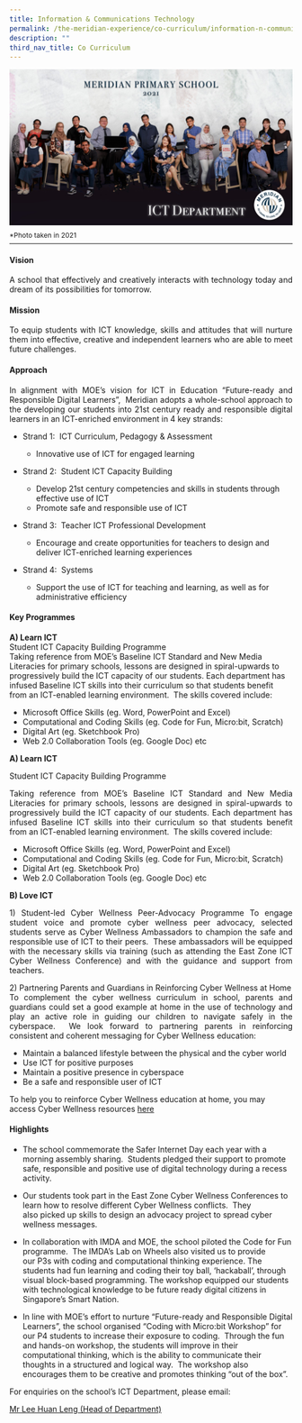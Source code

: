 ```yaml
---
title: Information & Communications Technology
permalink: /the-meridian-experience/co-curriculum/information-n-communications-technology/
description: ""
third_nav_title: Co Curriculum
---
```

![](/images/Our%20Staff/ICT%20Department.jpg)
<p style="line-height:0.1em; font-size: 12px;">*Photo taken in 2021</p>
<hr>

#### Vision
<p align = "justify">A school that effectively and creatively interacts with technology today and dream of its possibilities for tomorrow.</p>

#### Mission
<p align = "justify">To equip students with ICT knowledge, skills and attitudes that will nurture them into effective, creative and independent learners who are able to meet future challenges.</p>

#### Approach
<p align = "justify">In alignment with MOE’s vision for ICT in Education “Future-ready and Responsible Digital Learners”,  Meridian adopts a whole-school approach to the developing our students into 21st century ready and responsible digital learners in an ICT-enriched environment in 4 key strands:</p>

*   Strand 1:  ICT Curriculum, Pedagogy & Assessment
	*   Innovative use of ICT for engaged learning

*   Strand 2:  Student ICT Capacity Building
	*   Develop 21st century competencies and skills in students through effective use of ICT
	*   Promote safe and responsible use of ICT

*   Strand 3:  Teacher ICT Professional Development
	*   Encourage and create opportunities for teachers to design and deliver ICT-enriched learning experiences

*   Strand 4:  Systems
	*   Support the use of ICT for teaching and learning, as well as for administrative efficiency

#### Key Programmes

<b>A) Learn ICT</b><br>
Student ICT Capacity Building Programme<br>
Taking reference from MOE’s Baseline ICT Standard and New Media Literacies for primary schools, lessons are designed in spiral-upwards to progressively build the ICT capacity of our students. Each department has infused Baseline ICT skills into their curriculum so that students benefit from an ICT-enabled learning environment.  The skills covered include:

*   Microsoft Office Skills (eg. Word, PowerPoint and Excel)
*   Computational and Coding Skills (eg. Code for Fun, Micro:bit, Scratch)
*   Digital Art (eg. Sketchbook Pro)
*   Web 2.0 Collaboration Tools (eg. Google Doc) etc

**A) Learn ICT**

Student ICT Capacity Building Programme

<p align = "justify">Taking reference from MOE’s Baseline ICT Standard and New Media Literacies for primary schools, lessons are designed in spiral-upwards to progressively build the ICT capacity of our students. Each department has infused Baseline ICT skills into their curriculum so that students benefit from an ICT-enabled learning environment.  The skills covered include:</p>

*   Microsoft Office Skills (eg. Word, PowerPoint and Excel)
*   Computational and Coding Skills (eg. Code for Fun, Micro:bit, Scratch)
*   Digital Art (eg. Sketchbook Pro)
*   Web 2.0 Collaboration Tools (eg. Google Doc) etc

<b>B) Love ICT</b>
<p align = "justify">1) Student-led Cyber Wellness Peer-Advocacy Programme
To engage student voice and promote cyber wellness peer advocacy, selected students serve as Cyber Wellness Ambassadors to champion the safe and responsible use of ICT to their peers.  These ambassadors will be equipped with the necessary skills via training (such as attending the East Zone ICT Cyber Wellness Conference) and with the guidance and support from teachers.</p>


<p align = "justify">2) Partnering Parents and Guardians in Reinforcing Cyber Wellness at Home<br>
To complement the cyber wellness curriculum in school, parents and guardians could set a good example at home in the use of technology and play an active role in guiding our children to navigate safely in the cyberspace.  We look forward to partnering parents in reinforcing consistent and coherent messaging for Cyber Wellness education:</p>

*   Maintain a balanced lifestyle between the physical and the cyber world
*   Use ICT for positive purposes
*   Maintain a positive presence in cyberspace
*   Be a safe and responsible user of ICT

To help you to reinforce Cyber Wellness education at home, you may access Cyber Wellness resources 
<a href="https://meridianpri.moe.edu.sg/communications/resources-for-parents/cyber-wellness">here</a>

#### Highlights

*   The school commemorate the Safer Internet Day each year with a morning assembly sharing.  Students pledged their support to promote safe, responsible and positive use of digital technology during a recess activity.

*   Our students took part in the East Zone Cyber Wellness Conferences to learn how to resolve different Cyber Wellness conflicts.  They also picked up skills to design an advocacy project to spread cyber wellness messages.  
    

*   In collaboration with IMDA and MOE, the school piloted the Code for Fun programme.  The IMDA’s Lab on Wheels also visited us to provide our P3s with coding and computational thinking experience. The students had fun learning and coding their toy ball, ‘hackaball’, through visual block-based programming. The workshop equipped our students with technological knowledge to be future ready digital citizens in Singapore’s Smart Nation.  
    

*   In line with MOE’s effort to nurture “Future-ready and Responsible Digital Learners”, the school organised “Coding with Micro:bit Workshop” for our P4 students to increase their exposure to coding.  Through the fun and hands-on workshop, the students will improve in their computational thinking, which is the ability to communicate their thoughts in a structured and logical way.  The workshop also encourages them to be creative and promotes thinking “out of the box”.

<p>For enquiries on the school’s ICT Department, please email:</p>
<a href="mailto:lee_huan_leng@moe.edu.sg">Mr Lee Huan Leng (Head of Department)</a>